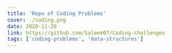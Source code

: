 ```yaml
---
title: 'Repo of Coding Problems'
cover: ./coding.png
date: 2020-11-26
link: https://github.com/Saleem07/Coding-challenges
tags: ['coding-problems', 'data-structures']
---
```


